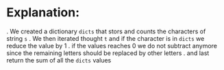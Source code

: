 # Explanation:
. We created a dictionary `dicts` that stors and counts the characters of string `s`
. We then iterated thought `t` and if the character is in `dicts` we reduce the value by 1
. if the values reaches 0 we do not subtract anymore since the remaining letters should be replaced by other letters
. and last return the sum of all the `dicts` values​

